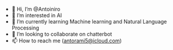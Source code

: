 - 👋 Hi, I’m @Antoiniro
- 👀 I’m interested in AI
- 🌱 I’m currently learning Machine learning and Natural Language Processing 
- 💞️ I’m looking to collaborate on chatterbot
- 📫 How to reach me (antorami5@icloud.com)

<!---
Antoiniro/Antoiniro is a ✨ special ✨ repository because its `README.md` (this file) appears on your GitHub profile.
You can click the Preview link to take a look at your changes.
--->
